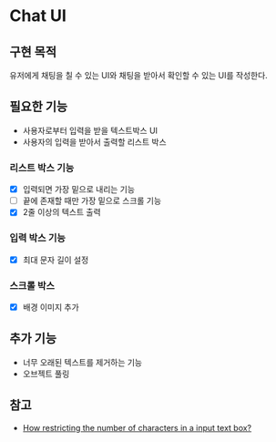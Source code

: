 # Chat UI

## 구현 목적

유저에게 채팅을 칠 수 있는 UI와 채팅을 받아서 확인할 수 있는 UI를 작성한다.

## 필요한 기능

- 사용자로부터 입력을 받을 텍스트박스 UI
- 사용자의 입력을 받아서 출력할 리스트 박스

### 리스트 박스 기능

- [x] 입력되면 가장 밑으로 내리는 기능
- [ ] 끝에 존재할 때만 가장 밑으로 스크롤 기능
- [x] 2줄 이상의 텍스트 출력

### 입력 박스 기능

- [X] 최대 문자 길이 설정

### 스크롤 박스

- [x] 배경 이미지 추가

## 추가 기능

- 너무 오래된 텍스트를 제거하는 기능
- 오브젝트 풀링

## 참고

- [How restricting the number of characters in a input text box?](https://forums.unrealengine.com/t/how-restricting-the-number-of-characters-in-a-input-text-box/31195/1)
